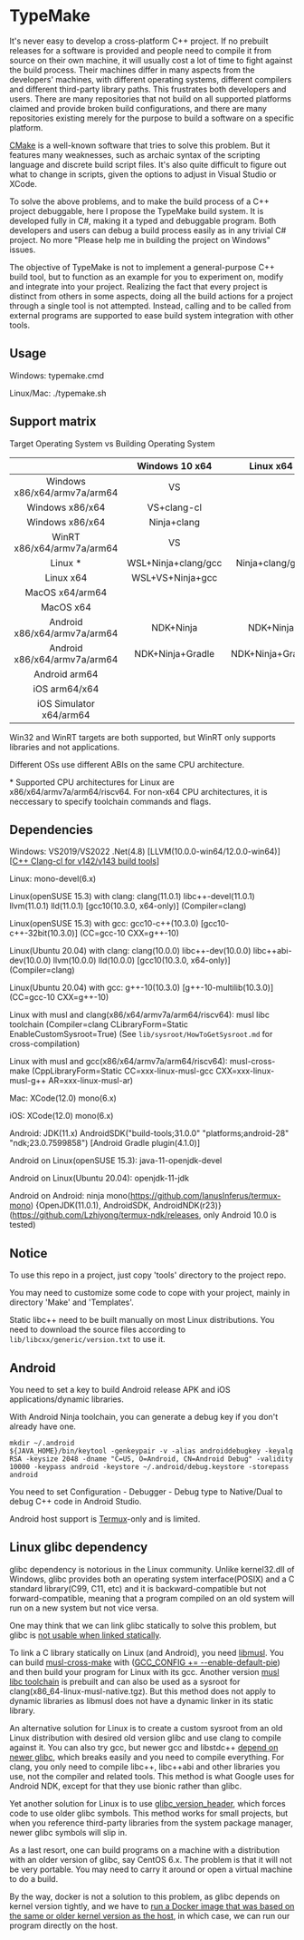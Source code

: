 # TypeMake

It's never easy to develop a cross-platform C++ project. If no prebuilt releases for a software is provided and people need to compile it from source on their own machine, it will usually cost a lot of time to fight against the build process. Their machines differ in many aspects from the developers' machines, with different operating systems, different compilers and different third-party library paths. This frustrates both developers and users. There are many repositories that not build on all supported platforms claimed and provide broken build configurations, and there are many repositories existing merely for the purpose to build a software on a specific platform.

[CMake](https://cmake.org/) is a well-known software that tries to solve this problem. But it features many weaknesses, such as archaic syntax of the scripting language and discrete build script files. It's also quite difficult to figure out what to change in scripts, given the options to adjust in Visual Studio or XCode.

To solve the above problems, and to make the build process of a C++ project debuggable, here I propose the TypeMake build system. It is developed fully in C#, making it a typed and debuggable program. Both developers and users can debug a build process easily as in any trivial C# project. No more "Please help me in building the project on Windows" issues.

The objective of TypeMake is not to implement a general-purpose C++ build tool, but to function as an example for you to experiment on, modify and integrate into your project. Realizing the fact that every project is distinct from others in some aspects, doing all the build actions for a project through a single tool is not attempted. Instead, calling and to be called from external programs are supported to ease build system integration with other tools.

## Usage

Windows: typemake.cmd

Linux/Mac: ./typemake.sh

## Support matrix

Target Operating System vs Building Operating System

|                                |   Windows 10 x64   |      Linux x64     |      MacOS x64     |   Android arm64    |
| :----------------------------: | :----------------: | :----------------: | :----------------: | :----------------: |
|  Windows x86/x64/armv7a/arm64  |         VS         |                    |                    |                    |
|         Windows x86/x64        |     VS+clang-cl    |                    |                    |                    |
|         Windows x86/x64        |     Ninja+clang    |                    |                    |                    |
|   WinRT x86/x64/armv7a/arm64   |         VS         |                    |                    |                    |
|             Linux *            | WSL+Ninja+clang/gcc|   Ninja+clang/gcc  |                    |                    |
|            Linux x64           |  WSL+VS+Ninja+gcc  |                    |                    |                    |
|         MacOS x64/arm64        |                    |                    |        XCode       |                    |
|            MacOS x64           |                    |                    |    Ninja+clang     |                    |
|  Android x86/x64/armv7a/arm64  |     NDK+Ninja      |     NDK+Ninja      |     NDK+Ninja      |                    |
|  Android x86/x64/armv7a/arm64  |  NDK+Ninja+Gradle  |  NDK+Ninja+Gradle  |  NDK+Ninja+Gradle  |                    |
|          Android arm64         |                    |                    |                    | Termux+Ninja+clang |
|          iOS arm64/x64         |                    |                    |        XCode       |                    |
|     iOS Simulator x64/arm64    |                    |                    |        XCode       |                    |

Win32 and WinRT targets are both supported, but WinRT only supports libraries and not applications.

Different OSs use different ABIs on the same CPU architecture.

\* Supported CPU architectures for Linux are x86/x64/armv7a/arm64/riscv64. For non-x64 CPU architectures, it is neccessary to specify toolchain commands and flags.

## Dependencies

Windows: VS2019/VS2022 .Net(4.8) \[LLVM(10.0.0-win64/12.0.0-win64)\] \[[C++ Clang-cl for v142/v143 build tools](https://docs.microsoft.com/en-us/cpp/build/clang-support-msbuild)\]

Linux: mono-devel(6.x)

Linux(openSUSE 15.3) with clang: clang(11.0.1) libc++-devel(11.0.1) llvm(11.0.1) lld(11.0.1) [gcc10(10.3.0, x64-only)] (Compiler=clang)

Linux(openSUSE 15.3) with gcc: gcc10-c++(10.3.0) \[gcc10-c++-32bit(10.3.0)\] (CC=gcc-10 CXX=g++-10)

Linux(Ubuntu 20.04) with clang: clang(10.0.0) libc++-dev(10.0.0) libc++abi-dev(10.0.0) llvm(10.0.0) lld(10.0.0) [gcc10(10.3.0, x64-only)] (Compiler=clang)

Linux(Ubuntu 20.04) with gcc: g++-10(10.3.0) \[g++-10-multilib(10.3.0)\] (CC=gcc-10 CXX=g++-10)

Linux with musl and clang(x86/x64/armv7a/arm64/riscv64): musl libc toolchain (Compiler=clang CLibraryForm=Static EnableCustomSysroot=True) (See `lib/sysroot/HowToGetSysroot.md` for cross-compilation)

Linux with musl and gcc(x86/x64/armv7a/arm64/riscv64): musl-cross-make (CppLibraryForm=Static CC=xxx-linux-musl-gcc CXX=xxx-linux-musl-g++ AR=xxx-linux-musl-ar)

Mac: XCode(12.0) mono(6.x)

iOS: XCode(12.0) mono(6.x)

Android: JDK(11.x) AndroidSDK("build-tools;31.0.0" "platforms;android-28" "ndk;23.0.7599858") \[Android Gradle plugin(4.1.0)\]

Android on Linux(openSUSE 15.3): java-11-openjdk-devel

Android on Linux(Ubuntu 20.04): openjdk-11-jdk

Android on Android: ninja mono(https://github.com/IanusInferus/termux-mono) {OpenJDK(11.0.1), AndroidSDK, AndroidNDK(r23)}(https://github.com/Lzhiyong/termux-ndk/releases, only Android 10.0 is tested)

## Notice

To use this repo in a project, just copy 'tools' directory to the project repo.

You may need to customize some code to cope with your project, mainly in directory 'Make' and 'Templates'.

Static libc++ need to be built manually on most Linux distributions. You need to download the source files according to `lib/libcxx/generic/version.txt` to use it.

## Android

You need to set a key to build Android release APK and iOS applications/dynamic libraries.

With Android Ninja toolchain, you can generate a debug key if you don't already have one.

    mkdir ~/.android
    ${JAVA_HOME}/bin/keytool -genkeypair -v -alias androiddebugkey -keyalg RSA -keysize 2048 -dname "C=US, O=Android, CN=Android Debug" -validity 10000 -keypass android -keystore ~/.android/debug.keystore -storepass android

You need to set Configuration - Debugger - Debug type to Native/Dual to debug C++ code in Android Studio.

Android host support is [Termux](https://github.com/termux/termux-app)-only and is limited.

## Linux glibc dependency

glibc dependency is notorious in the Linux community. Unlike kernel32.dll of Windows, glibc provides both an operating system interface(POSIX) and a C standard library(C99, C11, etc) and it is backward-compatible but not forward-compatible, meaning that a program compiled on an old system will run on a new system but not vice versa.

One may think that we can link glibc statically to solve this problem, but glibc is [not usable when linked statically](https://stackoverflow.com/questions/57476533/why-is-statically-linking-glibc-discouraged).

To link a C library statically on Linux (and Android), you need [libmusl](https://www.musl-libc.org/). You can build [musl-cross-make](https://github.com/richfelker/musl-cross-make) with ([GCC_CONFIG += --enable-default-pie](https://github.com/richfelker/musl-cross-make/issues/47)) and then build your program for Linux with its gcc. Another version [musl libc toolchain](https://musl.cc/) is prebuilt and can also be used as a sysroot for clang(x86_64-linux-musl-native.tgz). But this method does not apply to dynamic libraries as libmusl does not have a dynamic linker in its static library.

An alternative solution for Linux is to create a custom sysroot from an old Linux distribution with desired old version glibc and use clang to compile against it. You can also try gcc, but newer gcc and libstdc++ [depend on newer glibc](https://gcc.gnu.org/onlinedocs/libstdc++/faq.html#faq.linux_glibc), which breaks easily and you need to compile everything. For clang, you only need to compile libc++, libc++abi and other libraries you use, not the compiler and related tools. This method is what Google uses for Android NDK, except for that they use bionic rather than glibc.

Yet another solution for Linux is to use [glibc_version_header](https://github.com/wheybags/glibc_version_header), which forces code to use older glibc symbols. This method works for small projects, but when you reference third-party libraries from the system package manager, newer glibc symbols will slip in.

As a last resort, one can build programs on a machine with a distribution with an older version of glibc, say CentOS 6.x. The problem is that it will not be very portable. You may need to carry it around or open a virtual machine to do a build.

By the way, docker is not a solution to this problem, as glibc depends on kernel version tightly, and we have to [run a Docker image that was based on the same or older kernel version as the host](https://github.com/boostorg/filesystem/issues/164), in which case, we can run our program directly on the host.
